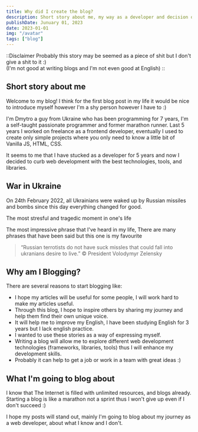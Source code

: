 ```yaml
---
title: Why did I create the blog?
description: Short story about me, my way as a developer and decision of creating the blog.
publishDate: Junuary 01, 2023
date: 2023-01-01
img: "/avatar"
tags: ["blog"]
---
```


::Disclaimer
Probably this story may be seemed as a piece of shit but I don't give a shit to it :)
<br/>(I'm not good at writing blogs and I'm not even good at English)
::

## Short story about me

Welcome to my blog! I think for the first blog post in my life it would be nice to introduce myself however I'm a shy person however I have to :)

I'm Dmytro a guy from Ukraine who has been programming for 7 years, I'm a self-taught passionate programmer and former marathon runner. Last 5 years I worked on freelance as a frontend developer, eventually I used to create only simple projects where you only need to know a little bit of Vanilla JS, HTML, CSS.

It seems to me that I have stucked as a developer for 5 years and now I decided to curb web development with the best technologies, tools, and libraries.

## War in Ukraine

On 24th February 2022, all Ukrainians were waked up by Russian missiles and bombs since this day everything changed for good.

The most stresful and tragedic moment in one's life

The most impressive phrase that I've heard in my life, There are many phrases that have been said but this one is my favourite

> “Russian terrotists do not have suck missles that could fall into ukranians desire to live.” © President Volodymyr Zelensky

## Why am I Blogging?

There are several reasons to start blogging like:

- I hope my articles will be useful for some people, I will work hard to make my articles useful.
- Through this blog, I hope to inspire others by sharing my journey and help them find their own unique voice.
- It will help me to improve my English, I have been studying English for 3 years but I lack english practice.
- I wanted to use these stories as a way of expressing myself.
- Writing a blog will allow me to explore different web development technologies (frameworks, libraries, tools) thus I will enhance my development skills.
- Probably it can help to get a job or work in a team with great ideas :)

## What I'm going to blog about

I know that The Internet is filled with unlimited resources, and blogs already. Starting a blog is like a marathon not a sprint thus I won't give up even if I don't succeed :)

I hope my posts will stand out, mainly I'm going to blog about my journey as a web developer, about what I know and I don't.
